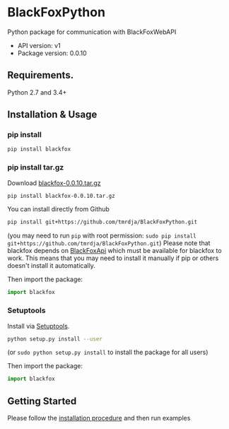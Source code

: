 # BlackFoxPython

Python package for communication with BlackFoxWebAPI

- API version: v1
- Package version: 0.0.10

## Requirements.

Python 2.7 and 3.4+

## Installation & Usage

### pip install

```sh
pip install blackfox
```

### pip install tar.gz

Download [blackfox-0.0.10.tar.gz](https://github.com/tmrdja/BlackFoxPython/raw/master/dist/blackfox-0.0.10.tar.gz)

```sh
pip install blackfox-0.0.10.tar.gz
```

You can install directly from Github

```sh
pip install git+https://github.com/tmrdja/BlackFoxPython.git
```
(you may need to run `pip` with root permission: `sudo pip install git+https://github.com/tmrdja/BlackFoxPython.git`)
Please note that blackfox depends on [BlackFoxApi](https://github.com/vodena/BlackFoxRestApiPython) which must be available for blackfox to work. This means that you may need to install it manually if pip or others doesn't install it automatically.

Then import the package:
```python
import blackfox 
```

### Setuptools

Install via [Setuptools](http://pypi.python.org/pypi/setuptools).

```sh
python setup.py install --user
```
(or `sudo python setup.py install` to install the package for all users)

Then import the package:
```python
import blackfox
```

## Getting Started

Please follow the [installation procedure](#installation--usage) and then run examples




